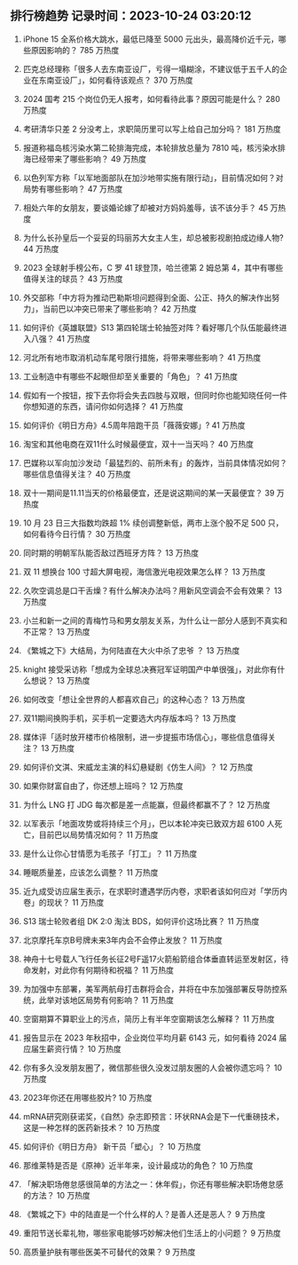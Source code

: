 
## 排行榜趋势 记录时间：2023-10-24 03:20:12
  
  1. iPhone 15 全系价格大跳水，最低已降至 5000 元出头，最高降价近千元，哪些原因影响的？ 785 万热度
    
  2. 匹克总经理称「很多人去东南亚设厂，亏得一塌糊涂，不建议低于五千人的企业在东南亚设厂」，如何看待该观点？ 370 万热度
    
  3. 2024 国考 215 个岗位仍无人报考，如何看待此事？原因可能是什么？ 280 万热度
    
  4. 考研清华只差 2 分没考上，求职简历里可以写上给自己加分吗？ 181 万热度
    
  5. 报道称福岛核污染水第二轮排海完成，本轮排放总量为 7810 吨，核污染水排海已经带来了哪些影响？ 49 万热度
    
  6. 以色列军方称「以军地面部队在加沙地带实施有限行动」，目前情况如何？对局势有哪些影响？ 47 万热度
    
  7. 相处六年的女朋友，要谈婚论嫁了却被对方妈妈羞辱，该不该分手？ 45 万热度
    
  8. 为什么长孙皇后一个妥妥的玛丽苏大女主人生，却总被影视剧拍成边缘人物? 44 万热度
    
  9. 2023 全球射手榜公布，C 罗 41 球登顶，哈兰德第 2 姆总第 4，其中有哪些值得关注的球员？ 43 万热度
    
  10. 外交部称「中方将为推动巴勒斯坦问题得到全面、公正、持久的解决作出努力」，当前巴以冲突已带来了哪些影响？ 42 万热度
    
  11. 如何评价《英雄联盟》S13 第四轮瑞士轮抽签对阵？看好哪几个队伍能最终进入八强？ 41 万热度
    
  12. 河北所有地市取消机动车尾号限行措施，将带来哪些影响？ 41 万热度
    
  13. 工业制造中有哪些不起眼但却至关重要的「角色」？ 41 万热度
    
  14. 假如有一个按钮，按下去你将会失去四肢与双眼，但同时你也能知晓任何一件你想知道的东西，请问你如何选择？ 41 万热度
    
  15. 如何评价《明日方舟》4.5周年陪跑干员「薇薇安娜」? 41 万热度
    
  16. 淘宝和其他电商在双11什么时候最便宜，双十一当天吗？ 40 万热度
    
  17. 巴媒称以军向加沙发动「最猛烈的、前所未有」的轰炸，当前具体情况如何？哪些信息值得关注？ 40 万热度
    
  18. 双十一期间是11.11当天的价格最便宜，还是说这期间的某一天最便宜？ 39 万热度
    
  19. 10 月 23 日三大指数均跌超 1% 续创调整新低，两市上涨个股不足 500 只，如何看待今日行情？ 30 万热度
    
  20. 同时期的明朝军队能否敌过西班牙方阵？ 13 万热度
    
  21. 双 11 想换台 100 寸超大屏电视，海信激光电视效果怎么样？ 13 万热度
    
  22. 久吹空调总是口干舌燥？有什么解决办法吗？用新风空调会不会有效果？ 13 万热度
    
  23. 小兰和新一之间的青梅竹马和男女朋友关系，为什么让一部分人感到不真实和不正常？ 13 万热度
    
  24. 《繁城之下》大结局，为何陆直在大火中杀了忠爷 ？ 13 万热度
    
  25. knight 接受采访称「想成为全球总决赛冠军证明国产中单很强」，对此你有什么想说？ 13 万热度
    
  26. 如何改变「想让全世界的人都喜欢自己」的这种心态？ 13 万热度
    
  27. 双11期间换购手机，买手机一定要选大内存版本吗？ 13 万热度
    
  28. 媒体评「适时放开楼市价格限制，进一步提振市场信心」，哪些信息值得关注？ 13 万热度
    
  29. 如何评价文淇、宋威龙主演的科幻悬疑剧《仿生人间》？ 12 万热度
    
  30. 如果你财富自由了，你还想上班吗？ 12 万热度
    
  31. 为什么 LNG 打 JDG 每次都是差一点能赢，但最终都赢不了？ 12 万热度
    
  32. 以军表示「地面攻势或将持续三个月」，巴以本轮冲突已致双方超 6100 人死亡，目前巴以局势情况如何？ 11 万热度
    
  33. 是什么让你心甘情愿为毛孩子「打工」？ 11 万热度
    
  34. 睡眠质量差，应该怎么调整？ 11 万热度
    
  35. 近九成受访应届生表示，在求职时遭遇学历内卷，求职者该如何应对「学历内卷」的现状？ 11 万热度
    
  36. S13 瑞士轮败者组 DK 2:0 淘汰 BDS，如何评价这场比赛？ 11 万热度
    
  37. 北京摩托车京B号牌未来3年内会不会停止发放？ 11 万热度
    
  38. 神舟十七号载人飞行任务长征2号F遥17火箭船箭组合体垂直转运至发射区，待命发射，对此你有何期待和祝福？ 11 万热度
    
  39. 为加强中东部署，美军两航母打击群将会合，并将在中东加强部署反导防控系统，此举对该地区局势有何影响？ 11 万热度
    
  40. 空窗期算不算职业上的污点，简历上有半年空窗期该怎么解释？ 11 万热度
    
  41. 报告显示在 2023 年秋招中，企业岗位平均月薪 6143 元，如何看待 2024 届应届生薪资行情？ 10 万热度
    
  42. 你有多久没发朋友圈了，微信那些很久没发过朋友圈的人会被你遗忘吗？ 10 万热度
    
  43. 2023年你还在用哪些胶片? 10 万热度
    
  44. mRNA研究刚获诺奖，《自然》杂志即预言：环状RNA会是下一代重磅技术，这是一种怎样的医药新技术？ 10 万热度
    
  45. 如何评价《明日方舟》 新干员「塑心」？ 10 万热度
    
  46. 那维莱特是否是《原神》近半年来，设计最成功的角色？ 10 万热度
    
  47. 「解决职场倦怠感很简单的方法之一：休年假」，你还有哪些解决职场倦怠感的方法？ 10 万热度
    
  48. 《繁城之下》中的陆直是一个什么样的人？是善人还是恶人？ 9 万热度
    
  49. 重阳节送长辈礼物，哪些家电能够巧妙解决他们生活上的小问题？ 9 万热度
    
  50. 高质量护肤有哪些医美不可替代的效果？ 9 万热度
    